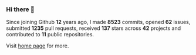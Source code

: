 ### Hi there 👋

Since joining Github **12** years ago, I made **8523** commits, opened **62** issues, submitted **1235** pull requests, received **137** stars across **42** projects and contributed to **11** public repositories.

Visit <a href="https://j15h.nu">home page</a> for more.
